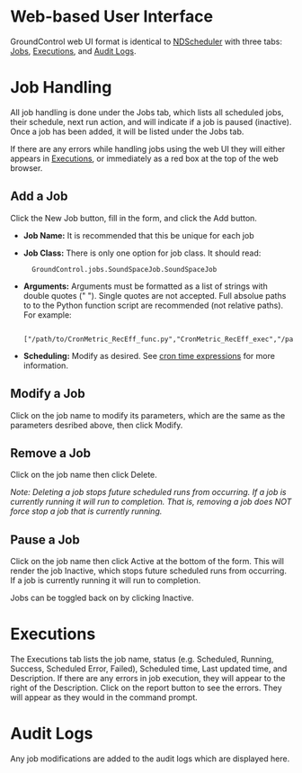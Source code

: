 # Web-based User Interface
GroundControl web UI format is identical to [NDScheduler](https://github.com/Nextdoor/ndscheduler) with three tabs: [Jobs](tutorials.md#job-handling), [Executions](tutorials.md#executions), and [Audit Logs](tutorials.md#audit-logs). 

# Job Handling
All job handling is done under the Jobs tab, which lists all scheduled jobs, their schedule, next run action, and will indicate if a job is paused (inactive). Once a job has been added, it will be listed under the Jobs tab.

If there are any errors while handling jobs using the web UI they will either appears in [Executions](tutorials.md#executions), or immediately as a red box at the top of the web browser.
## Add a Job
Click the New Job button, fill in the form, and click the Add button.

+ **Job Name:** It is recommended that this be unique for each job

+ **Job Class:** There is only one option for job class. It should read: 

        GroundControl.jobs.SoundSpaceJob.SoundSpaceJob

+ **Arguments:** Arguments must be formatted as a list of strings with double quotes (" "). Single quotes are not accepted. Full absolue paths to to the Python function script are recommended (not relative paths). For example:
    
        ["/path/to/CronMetric_RecEff_func.py","CronMetric_RecEff_exec","/path/to/CronMetrics_RecEff.log"]

+ **Scheduling:** Modify as desired. See [cron time expressions](job-handler.md#cron-time-expressions) for more information.

## Modify a Job
Click on the job name to modify its parameters, which are the same as the parameters desribed above, then click Modify.

## Remove a Job
Click on the job name then click Delete. 

*Note: Deleting a job stops future scheduled runs from occurring. If a job is currently running it will run to completion. That is, removing a job does NOT force stop a job that is currently running.*

## Pause a Job
Click on the job name then click Active at the bottom of the form. This will render the job Inactive, which stops future scheduled runs from occurring. If a job is currently running it will run to completion.

Jobs can be toggled back on by clicking Inactive.

# Executions
The Executions tab lists the job name, status (e.g. Scheduled, Running, Success, Scheduled Error, Failed), Scheduled time, Last updated time, and Description. If there are any errors in job execution, they will appear to the right of the Description. Click on the report button to see the errors. They will appear as they would in the command prompt.

# Audit Logs
Any job modifications are added to the audit logs which are displayed here.